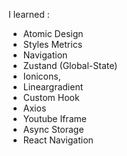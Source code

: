 I learned :
- Atomic Design
- Styles Metrics
- Navigation
- Zustand (Global-State)
- Ionicons, 
- Lineargradient
- Custom Hook
- Axios
- Youtube Iframe
- Async Storage
- React Navigation
